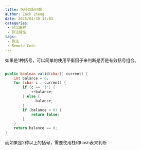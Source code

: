 ```yaml
---
title: 括号匹配问题
author: Zack Zheng
date: 2025/04/30 14:03
categories:
 - 何以编程
 - 算法特性
tags:
 - 算法
 - Remote Code
---
```


如果是1种括号，可以简单的使用平衡因子来判断是否是有效括号组合。

```java

public boolean valid(char[] current) {
    int balance = 0;
    for (char c : current) {
        if (c == '(') {
            ++balance;
        } else {
            --balance;
        }
        if (balance < 0) {
            return false;
        }
    }
    return balance == 0;
}

```

而如果是2种以上的括号，需要使用栈和hash表来判断


<Suspense>
  <my-codes repo="o-algorithm" path="algorithm/栈常见题/括号问题/isValid.java" lang="java" lazy />
</Suspense>
